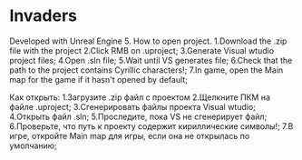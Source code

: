 # Invaders

Developed with Unreal Engine 5. How to open project.
1.Download the .zip file with the project
2.Click RMB on .uproject;
3.Generate Visual wtudio project files;
4.Open .sln file;
5.Wait until VS generates file;
6.Check that the path to the project contains Cyrillic characters!;
7.In game, open the Main map for the game if it hasn't opened by default;

Как открыть:
1.Загрузите .zip файл с проектом
2.Щелкните ПКМ на файле .uproject;
3.Сгенерировать файлы проекта Visual wtudio;
4.Открыть файл .sln;
5.Проследите, пока VS не сгенерирует файл;
6.Проверьте, что путь к проекту содержит кириллические символы!;
7.В игре, откройте Main map для игры, если она не открылась по умолчанию;

